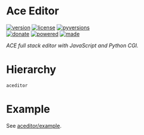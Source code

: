 # Ace Editor

<badges>[![version](https://img.shields.io/pypi/v/aceditor.svg)](https://pypi.org/project/aceditor/)
[![license](https://img.shields.io/pypi/l/aceditor.svg)](https://pypi.org/project/aceditor/)
[![pyversions](https://img.shields.io/pypi/pyversions/aceditor.svg)](https://pypi.org/project/aceditor/)  
[![donate](https://img.shields.io/badge/Donate-Paypal-0070ba.svg)](https://paypal.me/foxe6)
[![powered](https://img.shields.io/badge/Powered%20by-UTF8-red.svg)](https://paypal.me/foxe6)
[![made](https://img.shields.io/badge/Made%20with-PyCharm-red.svg)](https://paypal.me/foxe6)
</badges>

<i>ACE full stack editor with JavaScript and Python CGI.</i>

# Hierarchy

```
aceditor
```

# Example
See [aceditor/example](aceditor/example).
